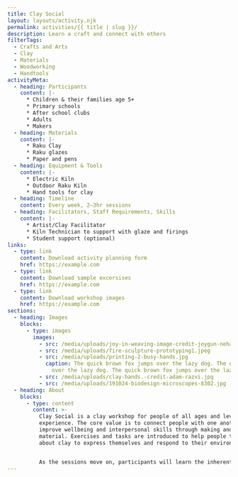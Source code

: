 ```yaml
---
title: Clay Social
layout: layouts/activity.njk
permalink: activities/{{ title | slug }}/
description: Learn a craft and connect with others
filterTags:
  - Crafts and Arts
  - Clay
  - Materials
  - Woodworking
  - Handtools
activityMeta:
  - heading: Participants
    content: |-
      * Children & their families age 5+
      * Primary schools
      * After school clubs
      * Adults
      * Makers
  - heading: Materials
    content: |-
      * Raku Clay
      * Raku glazes
      * Paper and pens
  - heading: Equipment & Tools
    content: |-
      * Electric Kiln
      * Outdoor Raku Kiln
      * Hand tools for clay
  - heading: Timeline
    content: Every week, 2–3hr sessions
  - heading: Facilitators, Staff Requirements, Skills
    content: |-
      * Artist/Clay Facilitator
      * Kiln Technician to support with glaze and firings
      * Student support (optional)
links:
  - type: link
    content: Download activity planning form
    href: https://example.com
  - type: link
    content: Download sample excersises
    href: https://example.com
  - type: link
    content: Download workshop images
    href: https://example.com
sections:
  - heading: Images
    blocks:
      - type: images
        images:
          - src: /media/uploads/joy-in-weaving-image-credit-joygun-nehar.jpg
          - src: /media/uploads/fire-sculpture-prototyping1.jpeg
          - src: /media/uploads/printing-2-busy-hands.jpg
            caption: The quick brown fox jumps over the lazy dog. The quick brown fox jumps
              over the lazy dog. The quick brown fox jumps over the lazy dog.
          - src: /media/uploads/clay-hands.-credit-adam-razvi.jpg
          - src: /media/uploads/191024-biodesign-microscopes-8302.jpg
  - heading: About
    blocks:
      - type: content
        content: >-
          Clay Social is a clay workshop for people of all ages and levels of
          experience. The core value is to connect people with one another and
          improve wellbeing and interpersonal skills through making and
          material. Exercises and tasks are introduced to help people to think
          about clay to express themselves and respond to their environment.


          As the sessions move on, participants will learn the inherent skills of ceramics as they learn about basic construction skills, glazing and firing in a raku kiln.
---
```

